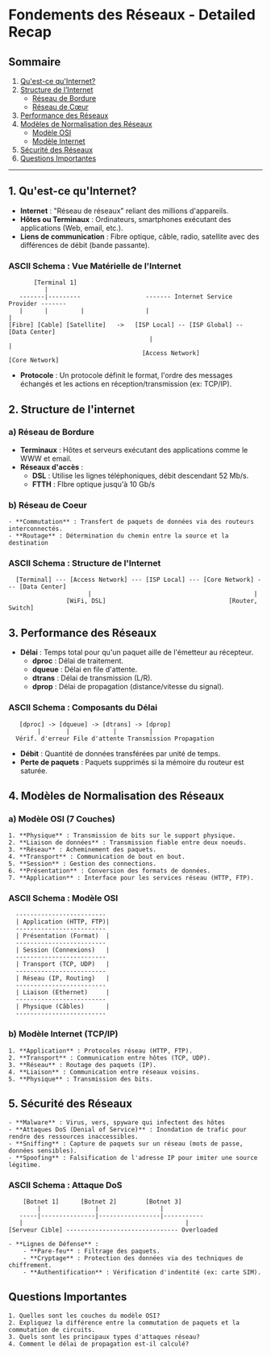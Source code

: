 # Fondements des Réseaux - Detailed Recap

## Sommaire
1. [Qu'est-ce qu'Internet?](#1-quest-ce-quinternet)
2. [Structure de l’Internet](#2-structure-de-linternet)
   - [Réseau de Bordure](#a-réseau-de-bordure)
   - [Réseau de Cœur](#b-réseau-de-cœur)
3. [Performance des Réseaux](#3-performance-des-réseaux)
4. [Modèles de Normalisation des Réseaux](#4-modèles-de-normalisation-des-réseaux)
   - [Modèle OSI](#a-modèle-osi-7-couches)
   - [Modèle Internet](#b-modèle-internet-tcpip)
5. [Sécurité des Réseaux](#5-sécurité-des-réseaux)
6. [Questions Importantes](#questions-importantes)

---


## 1. Qu'est-ce qu'Internet?

- **Internet** : "Réseau de réseaux" reliant des millions d'appareils.
- **Hôtes ou Terminaux** : Ordinateurs, smartphones exécutant des applications (Web, email, etc.).
- **Liens de communication** : Fibre optique, câble, radio, satellite avec des différences de débit (bande passante).

### ASCII Schema : Vue Matérielle de l'Internet

```plaintext
       [Terminal 1] 
          |
   -------|---------                  ------- Internet Service Provider -------
   |      |         |                 |                                         |
[Fibre] [Cable] [Satellite]   ->   [ISP Local] -- [ISP Global] -- [Data Center]
                                       |                                         |
                                     [Access Network]                   [Core Network]
```
- **Protocole** : Un protocole définit le format, l'ordre des messages échangés et les actions en réception/transmission (ex: TCP/IP).

## 2. Structure de l'internet

### a) Réseau de Bordure

- **Terminaux** :  Hôtes et serveurs exécutant des applications comme le WWW et email.
- **Réseaux d'accès** :
	- **DSL** : Utilise les lignes téléphoniques, débit descendant 52 Mb/s.
	- **FTTH** : FIbre optique jusqu'à 10 Gb/s

### b) Réseau de Coeur
	- **Commutation** : Transfert de paquets de données via des routeurs interconnectés.
	- **Routage** : Détermination du chemin entre la source et la destination

### ASCII Schema : Structure de l'Internet

```plaintext
  [Terminal] --- [Access Network] --- [ISP Local] --- [Core Network] --- [Data Center]
                      |                                             |
                [WiFi, DSL]                                  [Router, Switch]
```

## 3. Performance des Réseaux

- **Délai** : Temps total pour qu'un paquet aille de l'émetteur au récepteur.
	- **dproc** : Délai de traitement.
	- **dqueue** : Délai en file d'attente.
	- **dtrans** : Délai de transmission (L/R).
	- **dprop** : Délai de propagation (distance/vitesse du signal).

### ASCII Schema : Composants du Délai

```plaintext
   [dproc] -> [dqueue] -> [dtrans] -> [dprop]
        |       |            |         |
  Vérif. d'erreur File d'attente Transmission Propagation
````

- **Débit** : Quantité de données transférées par unité de temps.
- **Perte de paquets** : Paquets supprimés si la mémoire du routeur est saturée.


## 4. Modèles de Normalisation des Réseaux

### a) Modèle OSI (7 Couches)
	1. **Physique** : Transmission de bits sur le support physique.
	2. **Liaison de données** : Transmission fiable entre deux noeuds.
	3. **Réseau** : Acheminement des paquets.
	4. **Transport** : Communication de bout en bout.
	5. **Session** : Gestion des connections.
	6. **Présentation** : Conversion des formats de données.
	7. **Application** : Interface pour les services réseau (HTTP, FTP).

### ASCII Schema : Modèle OSI

```plaintext
  -------------------------
  | Application (HTTP, FTP)|
  -------------------------
  | Présentation (Format)  |
  -------------------------
  | Session (Connexions)   |
  -------------------------
  | Transport (TCP, UDP)   |
  -------------------------
  | Réseau (IP, Routing)   |
  -------------------------
  | Liaison (Ethernet)     |
  -------------------------
  | Physique (Câbles)      |
  -------------------------
```

### b) Modèle Internet (TCP/IP)
	1. **Application** : Protocoles réseau (HTTP, FTP).
	2. **Transport** : Communication entre hôtes (TCP, UDP).
	3. **Réseau** : Routage des paquets (IP).
	4. **Liaison** : Communication entre réseaux voisins.
	5. **Physique** : Transmission des bits.

## 5. Sécurité des Réseaux

	- **Malware** : Virus, vers, spyware qui infectent des hôtes
	- **Attaques DoS (Denial of Service)** : Inondation de trafic pour rendre des ressources inaccessibles.
	- **Sniffing** : Capture de paquets sur un réseau (mots de passe, données sensibles).
	- **Spoofing** : Falsification de l'adresse IP pour imiter une source légitime.
### ASCII Schema : Attaque DoS

```plaintext
    [Botnet 1]      [Botnet 2]        [Botnet 3]     
        |               |                 |
   -----|---------------|-----------------|-----------
   |                                             |  
[Serveur Cible] ------------------------------- Overloaded 
```
	- **Lignes de Défense** :
		- **Pare-feu** : Filtrage des paquets.
		- **Cryptage** : Protection des données via des techniques de chiffrement.
		- **Authentification** : Vérification d'indentité (ex: carte SIM).

## Questions Importantes

	1. Quelles sont les couches du modèle OSI?
	2. Expliquez la différence entre la commutation de paquets et la commutation de circuits.
	3. Quels sont les principaux types d'attaques réseau?
	4. Comment le délai de propagation est-il calculé?

